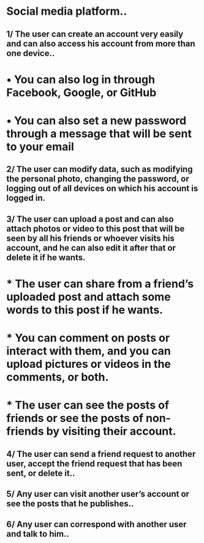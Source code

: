 

# Social media platform..

## 1/ The user can create an account very easily and can also access his account from more than one device..
# • You can also log in through Facebook, Google, or GitHub
# • You can also set a new password through a message that will be sent to your email

## 2/ The user can modify data, such as modifying the personal photo, changing the password, or logging out of all devices on which his account is logged in.

## 3/ The user can upload a post and can also attach photos or video to this post that will be seen by all his friends or whoever visits his account, and he can also edit it after that or delete it if he wants.

# * The user can share from a friend’s uploaded post and attach some words to this post if he wants.

# * You can comment on posts or interact with them, and you can upload pictures or videos in the comments, or both.

# * The user can see the posts of friends or see the posts of non-friends by visiting their account.

## 4/ The user can send a friend request to another user, accept the friend request that has been sent, or delete it..

## 5/ Any user can visit another user’s account or see the posts that he publishes..

## 6/ Any user can correspond with another user and talk to him..

